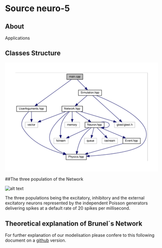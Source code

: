 # Source neuro-5

## About 

Applications 

## Classes Structure

![alt text](../doc/diagram/diagram_apps.png "Diagram of applications")

##The three population of the Network

![alt text](../doc/png/network.png "The Network")

The three populations being the excitatory, inhibitory and the external excitatory 
neurons represented by the independent Poisson generators delivering spikes 
at a default rate of 20 spikes per millisecond.

## Theoretical explanation of Brunel´s Network

For further explanation of our modelisation please confere to this following document on a
[github](../doc/equations.pdf) version.
